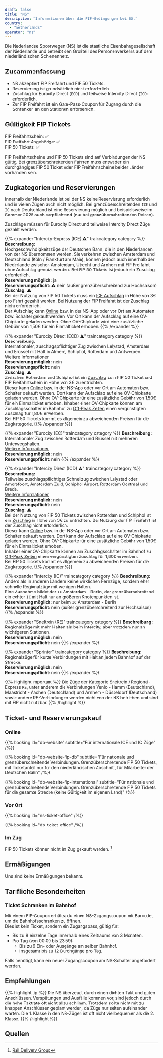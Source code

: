 ```yaml
---
draft: false
title: "NS"
description: "Informationen über die FIP-Bedingungen bei NS."
country:
  - "netherlands"
operator: "ns"
---
```


Die Nederlandse Spoorwegen (NS) ist die staatliche Eisenbahngesellschaft der Niederlande und betreibt den Großteil des Personenverkehrs auf dem niederländischen Schienennetz.

## Zusammenfassung

- NS akzeptiert FIP Freifahrt und FIP 50 Tickets.
- Reservierung ist grundsätzlich nicht erforderlich.
- Zuschlag für Eurocity Direct (`ECD`) und teilweise Intercity Direct (`ICD`) erforderlich.
- Zur FIP Freifahrt ist ein Gate-Pass-Coupon für Zugang durch die Schranken an den Stationen erforderlich.

## Gültigkeit FIP Tickets

FIP Freifahrtschein: ✅ \
FIP Freifahrt Angehörige: ✅ \
FIP 50 Tickets: ✅

FIP Freifahrtscheine und FIP 50 Tickets sind auf Verbindungen der NS gültig. Bei grenzüberschreitenden Fahrten muss entweder ein durchgängiges FIP 50 Ticket oder FIP Freifahrtscheine beider Länder vorhanden sein.

## Zugkategorien und Reservierungen

Innerhalb der Niederlande ist bei der NS keine Reservierung erforderlich und in vielen Zügen auch nicht möglich. Bei grenzüberschreitenden `ICE` und `IC` nach Deutschland ist eine Reservierung möglich und beispielsweise im Sommer 2025 auch verpflichtend (nur bei grenzüberschreitenden Reisen).

Zuschläge müssen für Eurocity Direct und teilweise Intercity Direct Züge gezahlt werden.

{{% expander "Intercity-Express (ICE) ⚠️" traincategory category %}}
**Beschreibung:** \
Hochgeschwindigkeitszüge der Deutschen Bahn, die in den Niederlanden von der NS übernommen werden. Sie verkehren zwischen Amsterdam und Deutschland (Köln / Frankfurt am Main), können jedoch auch innerhalb der Niederlande zwischen Amsterdam, Utrecht und Arnhem mit FIP Freifahrt ohne Aufschlag genutzt werden. Bei FIP 50 Tickets ist jedoch ein Zuschlag erforderlich. \
**Reservierung möglich:** ja \
**Reservierungspflicht:** ⚠️ nein (außer grenzüberschreitend zur Hochsaison) \
**Zuschlag**: ⚠️ \
Bei der Nutzung von FIP 50 Tickets muss ein [ICE Aufschlag](https://www.ns.nl/en/tickets/ice-supplement) in Höhe von 3€ pro Fahrt gezahlt werden. Bei Nutzung der FIP Freifahrt ist der Zuschlag nicht erforderlich. \
Der Aufschlag kann [Online](https://www.ns.nl/en/tickets/ice-supplement) bzw. in der NS-App oder vor Ort am Automaten bzw. Schalter gekauft werden. Vor Ort kann der Aufschlag auf eine OV-Chipkarte geladen werden. Ohne OV-Chipkarte wird eine zusätzliche Gebühr von 1,50€ für ein Einmalticket erhoben.
{{% /expander %}}

{{% expander "Eurocity Direct (ECD) ⚠️" traincategory category %}}
**Beschreibung:** \
Internationaler, zuschlagspflichtiger Zug zwischen Lelystad, Amsterdam und Brüssel mit Halt in Almere, Schiphol, Rotterdam und Antwerpen. \
[Weitere Informationen](https://www.ns.nl/en/about-ns/dossier/hogesnelheidslijn/Eurocity.html) \
**Reservierung möglich:** nein \
**Reservierungspflicht:** nein \
**Zuschlag**: ⚠️ \
Zwischen Rotterdam und Schiphol ist ein [Zuschlag](https://www.ns.nl/en/season-tickets/other/intercity-direct-supplement.html) zum FIP 50 Ticket und FIP Freifahrtschein in Höhe von 3€ zu entrichten. \
Dieser kann [Online](https://www.ns.nl/en/tickets/icd-supplement) bzw. in der NS-App oder vor Ort am Automaten bzw. Schalter gekauft werden. Dort kann der Aufschlag auf eine OV-Chipkarte geladen werden. Ohne OV-Chipkarte für eine zusätzliche Gebühr von 1,50€ für ein Einmalticket erhoben.
Inhaber einer OV-Chipkarte können am Zuschlagsschalter im Bahnhof zu [Off-Peak Zeiten](https://www.ns.nl/uitgelicht/wanneer-reizen-met-voordeel/wanneer-reist-u-met-korting.html) einen vergünstigten Zuschlag für 1,80€ erwerben. \
Bei FIP 50 Tickets kommt es allgemein zu abweichenden Preisen für die Zugkategorie.
{{% /expander %}}

{{% expander "Eurocity (EC)" traincategory category %}}
**Beschreibung:** \
Internationaler Zug zwischen Rotterdam und Brüssel mit mehreren Unterwegshalten. \
[Weitere Informationen](https://www.ns.nl/en/about-ns/dossier/hogesnelheidslijn/Eurocity.html) \
**Reservierung möglich:** nein \
**Reservierungspflicht:** nein
{{% /expander %}}

{{% expander "Intercity Direct (ICD) ⚠️" traincategory category %}}
**Beschreibung:** \
Teilweise zuschlagspflichtiger Schnellzug zwischen Lelystad oder Amersfoort, Amsterdam Zuid, Schiphol Airport, Rotterdam Centraal und Breda. \
[Weitere Informationen](https://www.ns.nl/en/travel-information/special-routes/Intercity-direct.html) \
**Reservierung möglich:** nein \
**Reservierungspflicht:** nein \
**Zuschlag**: ⚠️ \
Bei der Nutzung von FIP 50 Tickets zwischen Rotterdam und Schiphol ist ein [Zuschlag](https://www.ns.nl/en/season-tickets/other/intercity-direct-supplement.html) in Höhe von 3€ zu entrichten. Bei Nutzung der FIP Freifahrt ist der Zuschlag nicht erforderlich. \
Dieser kann [Online](https://www.ns.nl/en/tickets/icd-supplement) bzw. in der NS-App oder vor Ort am Automaten bzw. Schalter gekauft werden. Dort kann der Aufschlag auf eine OV-Chipkarte geladen werden. Ohne OV-Chipkarte für eine zusätzliche Gebühr von 1,50€ für ein Einmalticket erhoben. \
Inhaber einer OV-Chipkarte können am Zuschlagsschalter im Bahnhof zu [Off-Peak Zeiten](https://www.ns.nl/uitgelicht/wanneer-reizen-met-voordeel/wanneer-reist-u-met-korting.html) einen vergünstigten Zuschlag für 1,80€ erwerben. \
Bei FIP 50 Tickets kommt es allgemein zu abweichenden Preisen für die Zugkategorie.
{{% /expander %}}

{{% expander "Intercity (IC)" traincategory category %}}
**Beschreibung:** \
Anders als in anderen Ländern keine wirklichen Fernzüge, sondern eher schnelle Regionalzüge mit wenigen Halten. \
Eine Ausnahme bildet der `IC` Amsterdam - Berlin, der grenzüberschreitend ein echter `IC` mit Halt nur an größeren Knotenpunkten ist. \
**Reservierung möglich:** nur beim `IC` Amsterdam - Berlin \
**Reservierungspflicht:** nein (außer grenzüberschreitend zur Hochsaison)
{{% /expander %}}

{{% expander "Sneltrein (RE)" traincategory category %}}
**Beschreibung:** \
Regionalzüge mit mehr Halten als beim Intercity, aber trotzdem nur an wichtigeren Stationen. \
**Reservierung möglich:** nein \
**Reservierungspflicht:** nein
{{% /expander %}}

{{% expander "Sprinter" traincategory category %}}
**Beschreibung:** \
Regionalzüge für kurze Verbindungen mit Halt an jedem Bahnhof auf der Strecke. \
**Reservierung möglich:** nein \
**Reservierungspflicht:** nein
{{% /expander %}}

{{% highlight important %}}
Die Züge der Kategorie Sneltrein / Regional-Express `RE`, unter anderem die Verbindungen Venlo - Hamm (Deutschland), Maastricht - Aachen (Deutschland) und Arnhem - Düsseldorf (Deutschland) sowie andere RE-Verbindungen werden nicht von der NS betrieben und sind mit FIP nicht nutzbar.
{{% /highlight %}}

## Ticket- und Reservierungskauf

### Online

{{% booking id="db-website"
    subtitle="Für internationale ICE und IC Züge"
/%}}

{{% booking id="db-website-fip-db"
    subtitle="Für nationale und grenzüberschreitende Verbindungen. Grenzüberschreitende FIP 50 Tickets, mit Ticketanteil nur für den niederländischen Abschnitt, für Mitarbeiter der Deutschen Bahn"
/%}}

{{% booking id="db-website-fip-international"
    subtitle="Für nationale und grenzüberschreitende Verbindungen. Grenzüberschreitende FIP 50 Tickets für die gesamte Strecke (keine Gültigkeit im eigenen Land)"
/%}}

### Vor Ort

{{% booking id="ns-ticket-office" /%}}

{{% booking id="db-ticket-office" /%}}

### Im Zug

FIP 50 Tickets können nicht im Zug gekauft werden. [^1]

## Ermäßigungen

Uns sind keine Ermäßigungen bekannt.

## Tarifliche Besonderheiten

### Ticket Schranken im Bahnhof

Mit einem FIP-Coupon erhältst du einen NS-Zugangscoupon mit Barcode, um die Bahnhofsschranken zu öffnen. \
Dies ist kein Ticket, sondern ein Zugangspass, gültig für:

- Bis zu 8 einzelne Tage innerhalb eines Zeitraums von 3 Monaten.
- Pro Tag (von 00:00 bis 23:59):
    - Bis zu 6 Ein- oder Ausgänge am selben Bahnhof.
    - Insgesamt bis zu 12 Durchgänge pro Tag.

Falls benötigt, kann ein neuer Zugangscoupon am NS-Schalter angefordert werden.

## Empfehlungen

{{% highlight tip %}}
Die NS überzeugt durch einen dichten Takt und guten Anschlüssen. Verspätungen und Ausfälle kommen vor, sind jedoch durch die hohe Taktrate oft nicht allzu schlimm. Trotzdem sollte nicht mit zu knappen Anschlüssen geplant werden, da Züge nur selten aufeinander warten. Die 1. Klasse in den NS-Zügen ist oft nicht viel bequemer als die 2. Klasse.
{{% /highlight %}}

## Quellen

[^1]: [Rail Delivery Group](https://www.raildeliverygroup.com/rst/europe-and-fip.html)
